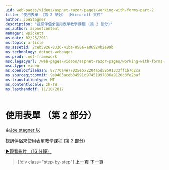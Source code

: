 ```yaml
---
uid: web-pages/videos/aspnet-razor-pages/working-with-forms-part-2
title: "使用表單 （第 2 部分） |Microsoft 文件"
author: JoeStagner
description: "視訊伴侶來使用表單教學課程 (第 2 部分)"
ms.author: aspnetcontent
manager: wpickett
ms.date: 02/25/2011
ms.topic: article
ms.assetid: 2ceb5926-8326-41ba-858e-e86924b2e99b
ms.technology: dotnet-webpages
ms.prod: .net-framework
msc.legacyurl: /web-pages/videos/aspnet-razor-pages/working-with-forms-part-2
msc.type: video
ms.openlocfilehash: 87770a4e77025eb72204a5d59591333ff1b7d2ca
ms.sourcegitcommit: 9a9483aceb34591c97451997036a9120c3fe2baf
ms.translationtype: MT
ms.contentlocale: zh-TW
ms.lasthandoff: 11/10/2017
---
```

<a name="working-with-forms-part-2"></a>使用表單 （第 2 部分）
====================
由[Joe stagner 以](https://github.com/JoeStagner)

視訊伴侶來使用表單教學課程 (第 2 部分)

[&#9654;觀看影片 （16 分鐘）](https://channel9.msdn.com/Blogs/ASP-NET-Site-Videos/working-with-forms-part-2)

>[!div class="step-by-step"]
[上一頁](working-with-forms-part-1.md)
[下一頁](working-with-data-part-1.md)
